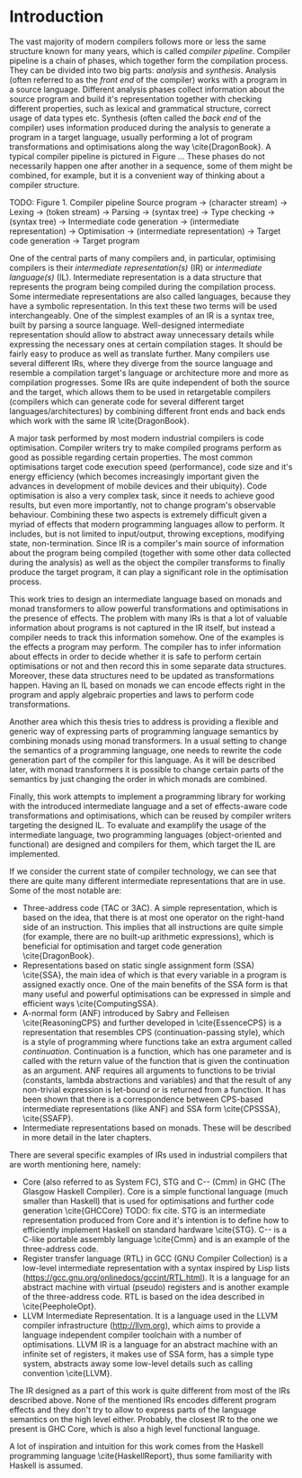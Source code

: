 # Introduction

The vast majority of modern compilers follows more or less the same structure
known for many years, which is called *compiler pipeline*. Compiler pipeline is
a chain of phases, which together form the compilation process. They can be
divided into two big parts: *analysis* and *synthesis*.  Analysis (often
referred to as the *front end* of the compiler) works with a program in a
source language. Different analysis phases collect information about the source
program and build it's representation together with checking different
properties, such as lexical and grammatical structure, correct usage of data
types etc. Synthesis (often called the *back end* of the compiler) uses
information produced during the analysis to generate a program in a target
language, usually performing a lot of program transformations and optimisations
along the way \cite{DragonBook}. A typical compiler pipeline is pictured in
Figure ... These phases do not necessarily happen one after another in a
sequence, some of them might be combined, for example, but it is a convenient
way of thinking about a compiler structure.

TODO: Figure 1. Compiler pipeline
   Source program
-> (character stream) -> Lexing
-> (token stream) -> Parsing
-> (syntax tree) -> Type checking
-> (syntax tree) -> Intermediate code generation
-> (intermediate representation) -> Optimisation
-> (intermediate representation) -> Target code generation
-> Target program

One of the central parts of many compilers and, in particular, optimising
compilers is their *intermediate representation(s)* (IR) or *intermediate
language(s)* (IL). Intermediate representation is a data structure that
represents the program being compiled during the compilation process. Some
intermediate representations are also called languages, because they have a
symbolic representation. In this text these two terms will be used
interchangeably. One of the simplest examples of an IR is a syntax tree, built
by parsing a source language. Well-designed intermediate representation should
allow to abstract away unnecessary details while expressing the necessary ones
at certain compilation stages. It should be fairly easy to produce as well as
translate further. Many compilers use several different IRs, where they diverge
from the source language and resemble a compilation target's language or
architecture more and more as compilation progresses. Some IRs are quite
independent of both the source and the target, which allows them to be used in
retargetable compilers (compilers which can generate code for several different
target languages/architectures) by combining different front ends and back ends
which work with the same IR \cite{DragonBook}.

A major task performed by most modern industrial compilers is code
optimisation. Compiler writers try to make compiled programs perform as good as
possible regarding certain properties. The most common optimisations target
code execution speed (performance), code size and it's energy efficiency (which
becomes increasingly important given the advances in development of mobile
devices and their ubiquity). Code optimisation is also a very complex task,
since it needs to achieve good results, but even more importantly, not to
change program's observable behaviour. Combining these two aspects is extremely
difficult given a myriad of effects that modern programming languages allow to
perform. It includes, but is not limited to input/output, throwing exceptions,
modifying state, non-termination. Since IR is a compiler's main source of
information about the program being compiled (together with some other data
collected during the analysis) as well as the object the compiler transforms to
finally produce the target program, it can play a significant role in the
optimisation process.

This work tries to design an intermediate language based on monads and monad
transformers to allow powerful transformations and optimisations in the
presence of effects. The problem with many IRs is that a lot of valuable
information about programs is not captured in the IR itself, but instead a
compiler needs to track this information somehow.  One of the examples is the
effects a program may perform. The compiler has to infer information about
effects in order to decide whether it is safe to perform certain optimisations
or not and then record this in some separate data structures. Moreover, these
data structures need to be updated as transformations happen. Having an IL
based on monads we can encode effects right in the program and apply algebraic
properties and laws to perform code transformations.

Another area which this thesis tries to address is providing a flexible and
generic way of expressing parts of programming language semantics by combining
monads using monad transformers. In a usual setting to change the semantics of
a programming language, one needs to rewrite the code generation part of the
compiler for this language. As it will be described later, with monad
transformers it is possible to change certain parts of the semantics by just
changing the order in which monads are combined.

Finally, this work attempts to implement a programming library for working with
the introduced intermediate language and a set of effects-aware code
transformations and optimisations, which can be reused by compiler writers
targeting the designed IL. To evaluate and examplify the usage of the
intermediate language, two programming languages (object-oriented and
functional) are designed and compilers for them, which target the IL are
implemented.

If we consider the current state of compiler technology, we can see that there
are quite many different intermediate representations that are in use. Some of
the most notable are:

* Three-address code (TAC or 3AC). A simple representation, which is based on
  the idea, that there is at most one operator on the right-hand side of an
  instruction. This implies that all instructions are quite simple (for example,
  there are no built-up arithmetic expressions), which is beneficial for
  optimisation and target code generation \cite{DragonBook}.
* Representations based on static single assignment form (SSA) \cite{SSA}, the
  main idea of which is that every variable in a program is assigned exactly
  once. One of the main benefits of the SSA form is that many useful and powerful
  optimisations can be expressed in simple and efficient ways \cite{ComputingSSA}.
* A-normal form (ANF) introduced by Sabry and Felleisen \cite{ReasoningCPS} and
  further developed in \cite{EssenceCPS} is a representation that resembles CPS
  (continuation-passing style), which is a style of programming where functions
  take an extra argument called *continuation*. Continuation is a function, which
  has one parameter and is called with the return value of the function that is
  given the continuation as an argument. ANF requires all arguments to functions
  to be trivial (constants, lambda abstractions and variables) and that the
  result of any non-trivial expression is let-bound or is returned from a
  function. It has been shown that there is a correspondence between CPS-based
  intermediate representations (like ANF) and SSA form \cite{CPSSSA},
  \cite{SSAFP}.
* Intermediate representations based on monads. These will be described in more
  detail in the later chapters.

There are several specific examples of IRs used in industrial compilers that
are worth mentioning here, namely:

* Core (also referred to as System FC), STG and C-\- (Cmm) in GHC (The Glasgow
  Haskell Compiler). Core is a simple functional language (much smaller than
  Haskell) that is used for optimisations and further code generation
  \cite{GHCCore} TODO: fix cite. STG is an intermediate representation produced
  from Core and it's intention is to define how to efficiently implement
  Haskell on standard hardware \cite{STG}. C-- is a C-like portable assembly
  language \cite{Cmm} and is an example of the three-address code.
* Register transfer language (RTL) in GCC (GNU Compiler Collection) is a
  low-level intermediate representation with a syntax inspired by Lisp lists
  (<https://gcc.gnu.org/onlinedocs/gccint/RTL.html>). It is a language for an
  abstract machine with virtual (pseudo) registers and is another example of the
  three-address code. RTL is based on the idea described in \cite{PeepholeOpt}.
* LLVM Intermediate Representation. It is a language used in the LLVM compiler
  infrastructure (<http://llvm.org>), which aims to provide a language
  independent compiler toolchain with a number of optimisations. LLVM IR is a
  language for an abstract machine with an infinite set of registers, it makes
  use of SSA form, has a simple type system, abstracts away some low-level
  details such as calling convention \cite{LLVM}.

The IR designed as a part of this work is quite different from most of the IRs
described above. None of the mentioned IRs encodes different program effects
and they don't try to allow to express parts of the language semantics on the
high level either. Probably, the closest IR to the one we present is GHC Core,
which is also a high level functional language.

A lot of inspiration and intuition for this work comes from the Haskell
programming language \cite{HaskellReport}, thus some familiarity with Haskell
is assumed.

